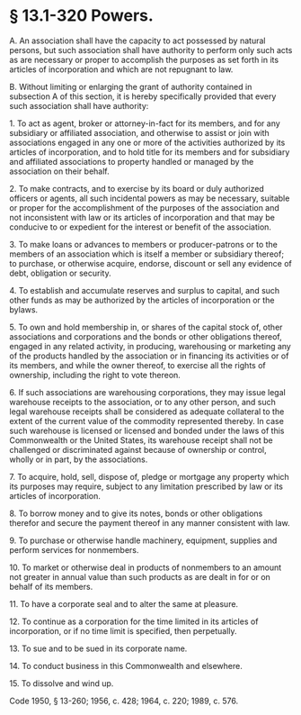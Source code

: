 # § 13.1-320 Powers.

<p>A. An association shall have the capacity to act possessed by natural persons, but such association shall have authority to perform only such acts as are necessary or proper to accomplish the purposes as set forth in its articles of incorporation and which are not repugnant to law.</p><p>B. Without limiting or enlarging the grant of authority contained in subsection A of this section, it is hereby specifically provided that every such association shall have authority:</p><p>1. To act as agent, broker or attorney-in-fact for its members, and for any subsidiary or affiliated association, and otherwise to assist or join with associations engaged in any one or more of the activities authorized by its articles of incorporation, and to hold title for its members and for subsidiary and affiliated associations to property handled or managed by the association on their behalf.</p><p>2. To make contracts, and to exercise by its board or duly authorized officers or agents, all such incidental powers as may be necessary, suitable or proper for the accomplishment of the purposes of the association and not inconsistent with law or its articles of incorporation and that may be conducive to or expedient for the interest or benefit of the association.</p><p>3. To make loans or advances to members or producer-patrons or to the members of an association which is itself a member or subsidiary thereof; to purchase, or otherwise acquire, endorse, discount or sell any evidence of debt, obligation or security.</p><p>4. To establish and accumulate reserves and surplus to capital, and such other funds as may be authorized by the articles of incorporation or the bylaws.</p><p>5. To own and hold membership in, or shares of the capital stock of, other associations and corporations and the bonds or other obligations thereof, engaged in any related activity, in producing, warehousing or marketing any of the products handled by the association or in financing its activities or of its members, and while the owner thereof, to exercise all the rights of ownership, including the right to vote thereon.</p><p>6. If such associations are warehousing corporations, they may issue legal warehouse receipts to the association, or to any other person, and such legal warehouse receipts shall be considered as adequate collateral to the extent of the current value of the commodity represented thereby. In case such warehouse is licensed or licensed and bonded under the laws of this Commonwealth or the United States, its warehouse receipt shall not be challenged or discriminated against because of ownership or control, wholly or in part, by the associations.</p><p>7. To acquire, hold, sell, dispose of, pledge or mortgage any property which its purposes may require, subject to any limitation prescribed by law or its articles of incorporation.</p><p>8. To borrow money and to give its notes, bonds or other obligations therefor and secure the payment thereof in any manner consistent with law.</p><p>9. To purchase or otherwise handle machinery, equipment, supplies and perform services for nonmembers.</p><p>10. To market or otherwise deal in products of nonmembers to an amount not greater in annual value than such products as are dealt in for or on behalf of its members.</p><p>11. To have a corporate seal and to alter the same at pleasure.</p><p>12. To continue as a corporation for the time limited in its articles of incorporation, or if no time limit is specified, then perpetually.</p><p>13. To sue and to be sued in its corporate name.</p><p>14. To conduct business in this Commonwealth and elsewhere.</p><p>15. To dissolve and wind up.</p><p>Code 1950, § 13-260; 1956, c. 428; 1964, c. 220; 1989, c. 576.</p>